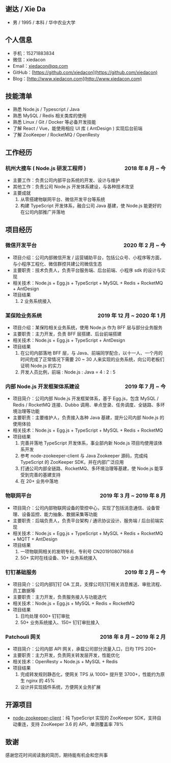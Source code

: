 ## 谢达 / Xie Da

* 男 / 1995 / 本科 / 华中农业大学

## 个人信息

* 手机：15271883834
* 微信：xiedacon
* Email：xiedacon@qq.com
* GitHub：[https://github.com/xiedacon](https://github.com/xiedacon)
* Blog：[http://www.xiedacon.com](http://www.xiedacon.com)

## 技能清单

* 熟悉 Node.js / Typescript / Java
* 熟悉 MySQL / Redis 相关类库的使用
* 熟悉 Linux / Git / Docker 等必备开发技能
* 了解 React / Vue，能使用相应 UI 库 ( AntDesign ) 实现后台前端
* 了解 ZooKeeper / RocketMQ / OpenResty

## 工作经历

### 杭州大搜车 ( Node.js 研发工程师 ) <span style="float: right;">2018 年 8 月 ~ 今<span>

* 主要工作：负责公司内部平台系统的开发、设计与维护
* 其他工作：负责公司 Node.js 开发体系建设，与各种技术攻坚
* 主要成就
  1. 从零搭建物联网平台、微信开发平台等系统
  2. 构建 TypeScript 开发体系，融合公司 Java 基建，使 Node.js 能更好的在公司内部推广并落地

## 项目经历

### 微信开发平台 <span style="float: right;">2020 年 2 月 ~ 今<span>

* 项目介绍：公司内部微信开发 / 运营辅助平台，包括公众号、小程序等方面，与小程序工程化、微信群控共建公司微信生态
* 主要职责：技术负责人，负责平台服务端、后台前端、小程序 sdk 的设计与实现
* 相关技术：Node.js + Egg.js + TypeScript + MySQL + Redis + RocketMQ + AntDesign
* 项目结果
  1. 2 业务系统接入

### 某保险业务系统 <span style="float: right;">2019 年 12 月 ~ 2020 年 1 月<span>

* 项目介绍：某保险相关业务系统，使用 Node.js 作为 BFF 层与部分业务服务
* 主要职责：主力开发，负责 BFF 层搭建、后台前端搭建
* 相关技术：Node.js + Egg.js + TypeScript + AntDesign
* 项目结果
  1. 在公司内部落地 BFF 层，与 Java、前端同学配合，以十一人、一个月的时间完成了正常情况下需要 20 ~ 30 人来实现的业务系统，向公司老板们证明 Node.js 的实力
  2. 开发人员比例，前端 : Node.js : Java = 4 : 2 : 5

### 内部 Node.js 开发框架体系建设 <span style="float: right;">2019 年 7 月 ~ 今<span>

* 项目简介：公司内部 Node.js 开发框架体系，基于 Egg.js，包含 MySQL / Redis / RocketMQ 连接、Dubbo 调用、单点登录、任务调度、全链路、多环境治理等功能
* 主要职责：主要维护人，负责接入各种 Java 基建，提升公司内部 Node.js 的使用体验
* 相关技术：Node.js + Egg.js + TypeScript + MySQL + Redis + RocketMQ
* 项目结果
  1. 完善并落地 TypeScript 开发体系，事业部内新 Node.js 项目均使用该体系开发
  2. 参考 node-zookeeper-client 与 Java Zookeeper 源码，完成纯 TypeScript 的 ZooKeeper SDK，并在内部广泛应用
  3. 打通公司内部全链路、RocketMQ、多环境治理等基建，使 Node.js 能享受到完善的基建支持
  4. 在 20+ 业务中落地

### 物联网平台 <span style="float: right;">2019 年 3 月 ~ 2019 年 8 月<span>

* 项目简介：公司内部物联网设备的管控中心，实现了包括消息通信、设备管理、设备监控、能力抽象、数据采集等功能
* 主要职责：后端负责人，负责平台架构 / 通讯协议设计、服务端 / 后台前端实现
* 相关技术：Node.js + Egg.js + TypeScript + MySQL + Redis + RocketMQ + MQTT + AntDesign
* 项目结果
  1. 一项物联网相关的发明专利，专利号 CN201910807168.6
  2. 50+ 实时在线设备、10+ 业务系统接入

### 钉钉基础服务 <span style="float: right;">2019 年 2 月 ~ 今<span>

* 项目简介：公司内部钉钉 OA 工具，支撑公司钉钉相关消息推送、审批流程、员工数据等
* 主要职责：主力开发，负责服务接入与功能迭代
* 相关技术：Node.js + Egg.js + MySQL + Redis + RocketMQ
* 项目结果
  1. 日均处理 600+ 钉钉审批
  2. 50+ 业务系统接入、150+ 钉钉审批接入

### Patchouli 网关 <span style="float: right;">2018 年 8 月 ~ 2019 年 2 月<span>

* 项目简介：公司内部 API 网关，承载公司部分流量入口，日均 TPS 200+
* 主要职责：主力开发，负责网关转发层开发，性能优化
* 相关技术：OpenResty + Node.js + MySQL + Redis
* 项目结果
  1. 完成转发规则静态化，使网关 TPS 从 1000+ 提升至 3700+，性能约为原生 nginx 的 45%
  2. 设计并实现插件系统，方便网关业务扩展

## 开源项目

* [node-zookeeper-client](https://github.com/xiedacon/node-zookeeper-client)：纯 TypeScript 实现的 ZooKeeper SDK，支持自动重连，支持 ZooKeeper 3.6 的 API，单测覆盖率 78%

## 致谢

感谢您花时间阅读我的简历，期待能有机会和您共事
